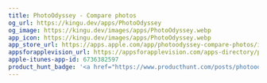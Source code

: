 ```yaml
---
title: PhotoOdyssey - Compare photos
og_url: https://kingu.dev/apps/PhotoOdyssey
og_image: https://kingu.dev/images/apps/PhotoOdyssey.webp
app_icon: https://kingu.dev/images/apps/PhotoOdyssey.webp
app_store_url: https://apps.apple.com/app/photoodyssey-compare-photos/id6736382597?itsct=apps_box_link&itscg=30200
appsforapplevision_url: https://appsforapplevision.com/apps-directory/photoodyssey-compare-photos
apple-itunes-app-id: 6736382597
product_hunt_badge: '<a href="https://www.producthunt.com/posts/photoodyssey-compare-photos?embed=true&utm_source=badge-featured&utm_medium=badge&utm_souce=badge-photoodyssey&#0045;compare&#0045;photos" target="_blank"><img src="https://api.producthunt.com/widgets/embed-image/v1/featured.svg?post_id=532662&theme=light" alt="PhotoOdyssey&#0032;&#0045;&#0032;Compare&#0032;photos - An&#0032;odyssey&#0032;for&#0032;the&#0032;best&#0032;shot | Product Hunt" style="width: 250px; height: 54px;" width="250" height="54" /></a>'
---
```

